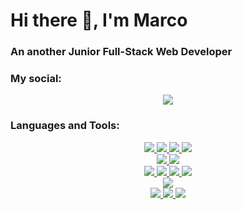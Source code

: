 <h1>Hi there 👋, I'm Marco</h1>

<h3>
An another Junior Full-Stack Web Developer
</h3>

<h3>My social:</h3>
<p align="center">
  <a href="https://www.linkedin.com/in/idaalessandrascottodiluzio-webdev/">
    <img src="https://skillicons.dev/icons?i=linkedin" />
  </a>
</p>

<h3>Languages and Tools:</h3>

<p align="center">
  <a href="https://www.w3schools.com/css/">
    <img src="https://skillicons.dev/icons?i=html" />
  </a>

  <a href="https://www.w3schools.com/css/">
    <img src="https://skillicons.dev/icons?i=css" />
  </a>
  
  <a href="https://getbootstrap.com/">
    <img src="https://skillicons.dev/icons?i=bootstrap" />
  </a>

  <a href="https://developer.mozilla.org/en-US/docs/Web/JavaScript">
    <img src="https://skillicons.dev/icons?i=js" />
  </a>
  <br>

  <a href="https://www.php.net/">
    <img src="https://skillicons.dev/icons?i=php" />
  </a>
  <a href="https://laravel.com/">
    <img src="https://skillicons.dev/icons?i=laravel&theme=light" />
  </a>
  <br>
  
   <a href="https://www.java.com">
    <img src="https://skillicons.dev/icons?i=java" />
   </a>

   <a href="https://www.w3schools.com/c/index.php">
    <img src="https://skillicons.dev/icons?i=c" />
  </a>

   <a href="https://www.w3schools.com/cpp/default.asp">
    <img src="https://skillicons.dev/icons?i=cpp" />
   </a>

   <a href="https://www.python.org">
    <img src="https://skillicons.dev/icons?i=python" />
  </a>
  <br>
  
  <a href="https://unity.com">
    <img src="https://skillicons.dev/icons?i=unity" />
  </a>
  <br>
  
  <a href="https://git-scm.com/">
    <img src="https://skillicons.dev/icons?i=git" />
  </a>
  
  <a href="https://www.linux.it/">
    <img src="https://skillicons.dev/icons?i=linux" />
  </a>
  
  <a href="https://www.raspberrypi.com">
    <img src="https://skillicons.dev/icons?i=raspberrypi" />
  </a>


  

</p>
